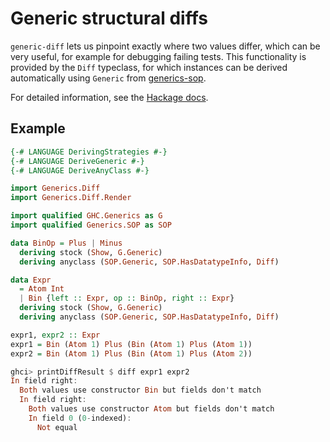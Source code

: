 # Generic structural diffs

`generic-diff` lets us pinpoint exactly where two values differ, which can be very useful, for example for debugging failing tests.
This functionality is provided by the `Diff` typeclass, for which instances can be derived automatically using `Generic` from
[generics-sop](https://github.com/well-typed/generics-sop).

For detailed information, see the [Hackage docs](https://hackage.haskell.org/package/generic-diff/docs/Generics-Diff.html).

## Example

```haskell
{-# LANGUAGE DerivingStrategies #-}
{-# LANGUAGE DeriveGeneric #-}
{-# LANGUAGE DeriveAnyClass #-}

import Generics.Diff
import Generics.Diff.Render

import qualified GHC.Generics as G
import qualified Generics.SOP as SOP

data BinOp = Plus | Minus
  deriving stock (Show, G.Generic)
  deriving anyclass (SOP.Generic, SOP.HasDatatypeInfo, Diff)

data Expr
  = Atom Int
  | Bin {left :: Expr, op :: BinOp, right :: Expr}
  deriving stock (Show, G.Generic)
  deriving anyclass (SOP.Generic, SOP.HasDatatypeInfo, Diff)

expr1, expr2 :: Expr
expr1 = Bin (Atom 1) Plus (Bin (Atom 1) Plus (Atom 1))
expr2 = Bin (Atom 1) Plus (Bin (Atom 1) Plus (Atom 2))
```

```haskell
ghci> printDiffResult $ diff expr1 expr2
In field right:
  Both values use constructor Bin but fields don't match
  In field right:
    Both values use constructor Atom but fields don't match
    In field 0 (0-indexed):
      Not equal
```
